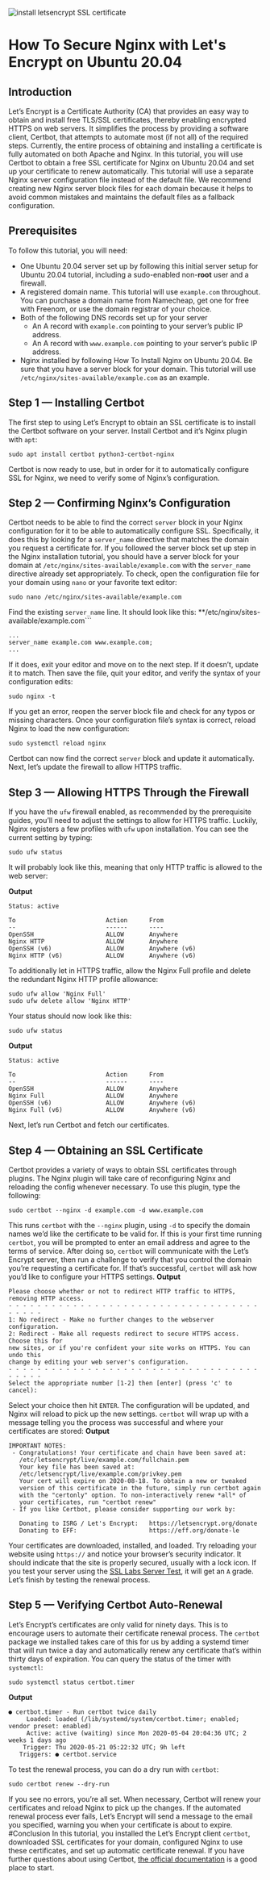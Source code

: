![ install letsencrypt SSL certificate](https://raw.githubusercontent.com/abdallhsamy/server-tuts/master/assets/img/ssl.jpg)
# How To Secure Nginx with Let's Encrypt on Ubuntu 20.04

## Introduction
Let’s Encrypt is a Certificate Authority (CA) that provides an easy way to obtain and install free TLS/SSL certificates, thereby enabling encrypted HTTPS on web servers. It simplifies the process by providing a software client, Certbot, that attempts to automate most (if not all) of the required steps. Currently, the entire process of obtaining and installing a certificate is fully automated on both Apache and Nginx.
In this tutorial, you will use Certbot to obtain a free SSL certificate for Nginx on Ubuntu 20.04 and set up your certificate to renew automatically.
This tutorial will use a separate Nginx server configuration file instead of the default file. We recommend creating new Nginx server block files for each domain because it helps to avoid common mistakes and maintains the default files as a fallback configuration.
## Prerequisites
To follow this tutorial, you will need:
  * One Ubuntu 20.04 server set up by following this initial server setup for Ubuntu 20.04 tutorial, including a sudo-enabled non-**root** user and a firewall.
  * A registered domain name. This tutorial will use `example.com` throughout. You can purchase a domain name from Namecheap, get one for free with Freenom, or use the domain registrar of your choice.
  * Both of the following DNS records set up for your server
     * An A record with `example.com` pointing to your server’s public IP address.
     * An A record with `www.example.com` pointing to your server’s public IP address.
  * Nginx installed by following How To Install Nginx on Ubuntu 20.04. Be sure that you have a server block for your domain. This tutorial will use `/etc/nginx/sites-available/example.com` as an example.
## Step 1 — Installing Certbot
The first step to using Let’s Encrypt to obtain an SSL certificate is to install the Certbot software on your server.
Install Certbot and it’s Nginx plugin with `apt`:
```
sudo apt install certbot python3-certbot-nginx
```
Certbot is now ready to use, but in order for it to automatically configure SSL for Nginx, we need to verify some of Nginx’s configuration.
## Step 2 — Confirming Nginx’s Configuration
Certbot needs to be able to find the correct `server` block in your Nginx configuration for it to be able to automatically configure SSL. Specifically, it does this by looking for a `server_name` directive that matches the domain you request a certificate for.
If you followed the server block set up step in the Nginx installation tutorial, you should have a server block for your domain at `/etc/nginx/sites-available/example.com` with the `server_name` directive already set appropriately.
To check, open the configuration file for your domain using `nano` or your favorite text editor:
```
sudo nano /etc/nginx/sites-available/example.com
```
Find the existing `server_name` line. It should look like this:
**/etc/nginx/sites-available/example.com```
```
...
server_name example.com www.example.com;
...
```
If it does, exit your editor and move on to the next step.
If it doesn’t, update it to match. Then save the file, quit your editor, and verify the syntax of your configuration edits:
```
sudo nginx -t
```
If you get an error, reopen the server block file and check for any typos or missing characters. Once your configuration file’s syntax is correct, reload Nginx to load the new configuration:
```
sudo systemctl reload nginx
```
Certbot can now find the correct `server` block and update it automatically.
Next, let’s update the firewall to allow HTTPS traffic.
## Step 3 — Allowing HTTPS Through the Firewall
If you have the `ufw` firewall enabled, as recommended by the prerequisite guides, you’ll need to adjust the settings to allow for HTTPS traffic. Luckily, Nginx registers a few profiles with `ufw` upon installation.
You can see the current setting by typing:
```
sudo ufw status
```
It will probably look like this, meaning that only HTTP traffic is allowed to the web server:

**Output**
```
Status: active

To                         Action      From
--                         ------      ----
OpenSSH                    ALLOW       Anywhere                  
Nginx HTTP                 ALLOW       Anywhere                  
OpenSSH (v6)               ALLOW       Anywhere (v6)             
Nginx HTTP (v6)            ALLOW       Anywhere (v6)
```
To additionally let in HTTPS traffic, allow the Nginx Full profile and delete the redundant Nginx HTTP profile allowance:
```
sudo ufw allow 'Nginx Full'
sudo ufw delete allow 'Nginx HTTP'
```
Your status should now look like this:
```
sudo ufw status
```
**Output**
```
Status: active

To                         Action      From
--                         ------      ----
OpenSSH                    ALLOW       Anywhere
Nginx Full                 ALLOW       Anywhere
OpenSSH (v6)               ALLOW       Anywhere (v6)
Nginx Full (v6)            ALLOW       Anywhere (v6)
```
Next, let’s run Certbot and fetch our certificates.
## Step 4 — Obtaining an SSL Certificate
Certbot provides a variety of ways to obtain SSL certificates through plugins. The Nginx plugin will take care of reconfiguring Nginx and reloading the config whenever necessary. To use this plugin, type the following:
```
sudo certbot --nginx -d example.com -d www.example.com
```
This runs `certbot` with the `--nginx` plugin, using `-d` to specify the domain names we’d like the certificate to be valid for.
If this is your first time running `certbot`, you will be prompted to enter an email address and agree to the terms of service. After doing so, `certbot` will communicate with the Let’s Encrypt server, then run a challenge to verify that you control the domain you’re requesting a certificate for.
If that’s successful, `certbot` will ask how you’d like to configure your HTTPS settings.
**Output**
```
Please choose whether or not to redirect HTTP traffic to HTTPS, removing HTTP access.
- - - - - - - - - - - - - - - - - - - - - - - - - - - - - - - - - - - - - - - -
1: No redirect - Make no further changes to the webserver configuration.
2: Redirect - Make all requests redirect to secure HTTPS access. Choose this for
new sites, or if you're confident your site works on HTTPS. You can undo this
change by editing your web server's configuration.
- - - - - - - - - - - - - - - - - - - - - - - - - - - - - - - - - - - - - - - -
Select the appropriate number [1-2] then [enter] (press 'c' to cancel):
```
Select your choice then hit `ENTER`. The configuration will be updated, and Nginx will reload to pick up the new settings. `certbot` will wrap up with a message telling you the process was successful and where your certificates are stored:
**Output**
```
IMPORTANT NOTES:
 - Congratulations! Your certificate and chain have been saved at:
   /etc/letsencrypt/live/example.com/fullchain.pem
   Your key file has been saved at:
   /etc/letsencrypt/live/example.com/privkey.pem
   Your cert will expire on 2020-08-18. To obtain a new or tweaked
   version of this certificate in the future, simply run certbot again
   with the "certonly" option. To non-interactively renew *all* of
   your certificates, run "certbot renew"
 - If you like Certbot, please consider supporting our work by:

   Donating to ISRG / Let's Encrypt:   https://letsencrypt.org/donate
   Donating to EFF:                    https://eff.org/donate-le
```
Your certificates are downloaded, installed, and loaded. Try reloading your website using `https://` and notice your browser’s security indicator. It should indicate that the site is properly secured, usually with a lock icon. If you test your server using the [SSL Labs Server Test](https://www.ssllabs.com/ssltest), it will get an `A` grade.
Let’s finish by testing the renewal process.
## Step 5 — Verifying Certbot Auto-Renewal
Let’s Encrypt’s certificates are only valid for ninety days. This is to encourage users to automate their certificate renewal process. The `certbot` package we installed takes care of this for us by adding a systemd timer that will run twice a day and automatically renew any certificate that’s within thirty days of expiration.
You can query the status of the timer with `systemctl`:
```
sudo systemctl status certbot.timer
```
**Output**
```
● certbot.timer - Run certbot twice daily
     Loaded: loaded (/lib/systemd/system/certbot.timer; enabled; vendor preset: enabled)
     Active: active (waiting) since Mon 2020-05-04 20:04:36 UTC; 2 weeks 1 days ago
    Trigger: Thu 2020-05-21 05:22:32 UTC; 9h left
   Triggers: ● certbot.service
```
To test the renewal process, you can do a dry run with `certbot`:
```
sudo certbot renew --dry-run
```
If you see no errors, you’re all set. When necessary, Certbot will renew your certificates and reload Nginx to pick up the changes. If the automated renewal process ever fails, Let’s Encrypt will send a message to the email you specified, warning you when your certificate is about to expire.
#Conclusion
In this tutorial, you installed the Let’s Encrypt client `certbot`, downloaded SSL certificates for your domain, configured Nginx to use these certificates, and set up automatic certificate renewal. If you have further questions about using Certbot, [the official documentation](https://certbot.eff.org/docs) is a good place to start.

